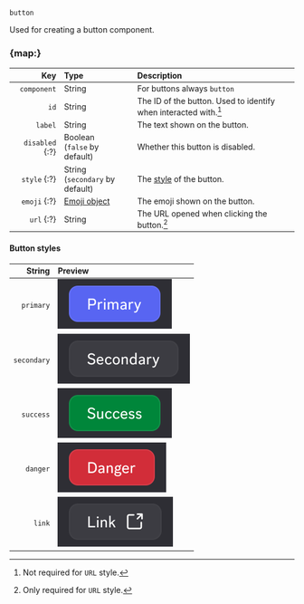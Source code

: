 `button`

Used for creating a button component.


### {map:}

|             Key | Type                               | Description                                                             |
|----------------:|:-----------------------------------|:------------------------------------------------------------------------|
|     `component` | String                             | For buttons always `button`                                             |
|            `id` | String                             | The ID of the button. Used to identify when interacted with.[^1]        |
|         `label` | String                             | The text shown on the button.                                           |
| `disabled` {:?} | Boolean<br>(`false` by default)    | Whether this button is disabled.                                        |
|    `style` {:?} | String<br>(`secondary` by default) | The [style](/schemas/components/button.md#button-styles) of the button. |
|    `emoji` {:?} | [Emoji object](/schemas/emoji.md)  | The emoji shown on the button.                                          |
|      `url` {:?} | String                             | The URL opened when clicking the button.[^2]                            |

#### Button styles

|      String | Preview                                     |
|------------:|:--------------------------------------------|
|   `primary` | ![Primary](/assets/buttons/primary.svg)     |
| `secondary` | ![Secondary](/assets/buttons/secondary.svg) |
|   `success` | ![Success](/assets/buttons/success.svg)     |
|    `danger` | ![Danger](/assets/buttons/danger.svg)       |
|      `link` | ![Link](/assets/buttons/link.svg)           |


[^1]: Not required for `URL` style.
[^2]: Only required for `URL` style.